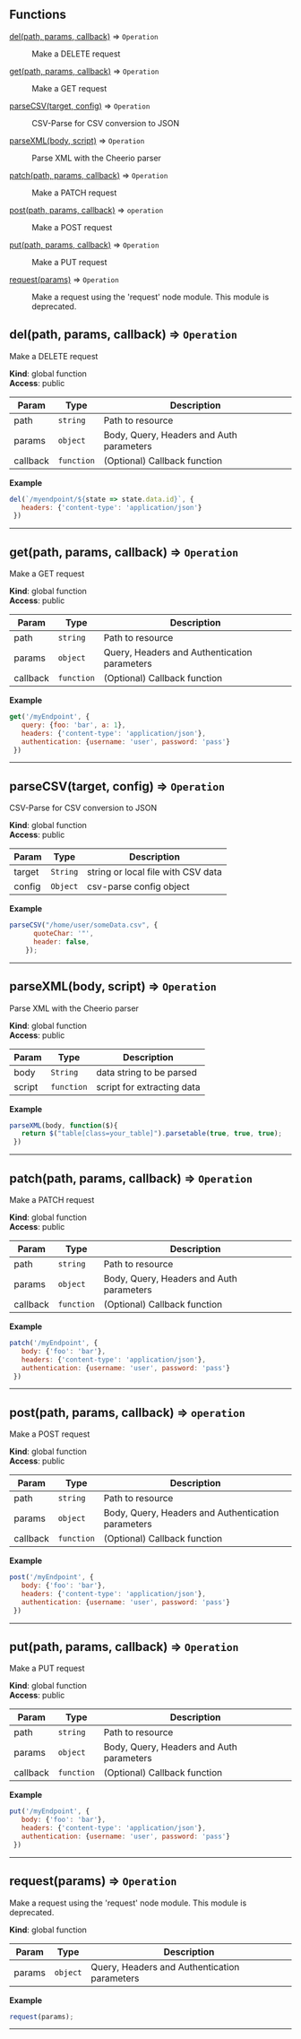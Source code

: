 ## Functions

<dl>
<dt><a href="#del">del(path, params, callback)</a> ⇒ <code>Operation</code></dt>
<dd><p>Make a DELETE request</p>
</dd>
<dt><a href="#get">get(path, params, callback)</a> ⇒ <code>Operation</code></dt>
<dd><p>Make a GET request</p>
</dd>
<dt><a href="#parseCSV">parseCSV(target, config)</a> ⇒ <code>Operation</code></dt>
<dd><p>CSV-Parse for CSV conversion to JSON</p>
</dd>
<dt><a href="#parseXML">parseXML(body, script)</a> ⇒ <code>Operation</code></dt>
<dd><p>Parse XML with the Cheerio parser</p>
</dd>
<dt><a href="#patch">patch(path, params, callback)</a> ⇒ <code>Operation</code></dt>
<dd><p>Make a PATCH request</p>
</dd>
<dt><a href="#post">post(path, params, callback)</a> ⇒ <code>operation</code></dt>
<dd><p>Make a POST request</p>
</dd>
<dt><a href="#put">put(path, params, callback)</a> ⇒ <code>Operation</code></dt>
<dd><p>Make a PUT request</p>
</dd>
<dt><a href="#request">request(params)</a> ⇒ <code>Operation</code></dt>
<dd><p>Make a request using the &#39;request&#39; node module. This module is deprecated.</p>
</dd>
</dl>

<a name="del"></a>

## del(path, params, callback) ⇒ <code>Operation</code>
Make a DELETE request

**Kind**: global function  
**Access**: public  

| Param | Type | Description |
| --- | --- | --- |
| path | <code>string</code> | Path to resource |
| params | <code>object</code> | Body, Query, Headers and Auth parameters |
| callback | <code>function</code> | (Optional) Callback function |

**Example**  
```js
del(`/myendpoint/${state => state.data.id}`, {
   headers: {'content-type': 'application/json'}
 })
```

* * *

<a name="get"></a>

## get(path, params, callback) ⇒ <code>Operation</code>
Make a GET request

**Kind**: global function  
**Access**: public  

| Param | Type | Description |
| --- | --- | --- |
| path | <code>string</code> | Path to resource |
| params | <code>object</code> | Query, Headers and Authentication parameters |
| callback | <code>function</code> | (Optional) Callback function |

**Example**  
```js
get('/myEndpoint', {
   query: {foo: 'bar', a: 1},
   headers: {'content-type': 'application/json'},
   authentication: {username: 'user', password: 'pass'}
 })
```

* * *

<a name="parseCSV"></a>

## parseCSV(target, config) ⇒ <code>Operation</code>
CSV-Parse for CSV conversion to JSON

**Kind**: global function  
**Access**: public  

| Param | Type | Description |
| --- | --- | --- |
| target | <code>String</code> | string or local file with CSV data |
| config | <code>Object</code> | csv-parse config object |

**Example**  
```js
parseCSV("/home/user/someData.csv", {
	  quoteChar: '"',
	  header: false,
	});
```

* * *

<a name="parseXML"></a>

## parseXML(body, script) ⇒ <code>Operation</code>
Parse XML with the Cheerio parser

**Kind**: global function  
**Access**: public  

| Param | Type | Description |
| --- | --- | --- |
| body | <code>String</code> | data string to be parsed |
| script | <code>function</code> | script for extracting data |

**Example**  
```js
parseXML(body, function($){
   return $("table[class=your_table]").parsetable(true, true, true);
 })
```

* * *

<a name="patch"></a>

## patch(path, params, callback) ⇒ <code>Operation</code>
Make a PATCH request

**Kind**: global function  
**Access**: public  

| Param | Type | Description |
| --- | --- | --- |
| path | <code>string</code> | Path to resource |
| params | <code>object</code> | Body, Query, Headers and Auth parameters |
| callback | <code>function</code> | (Optional) Callback function |

**Example**  
```js
patch('/myEndpoint', {
   body: {'foo': 'bar'},
   headers: {'content-type': 'application/json'},
   authentication: {username: 'user', password: 'pass'}
 })
```

* * *

<a name="post"></a>

## post(path, params, callback) ⇒ <code>operation</code>
Make a POST request

**Kind**: global function  
**Access**: public  

| Param | Type | Description |
| --- | --- | --- |
| path | <code>string</code> | Path to resource |
| params | <code>object</code> | Body, Query, Headers and Authentication parameters |
| callback | <code>function</code> | (Optional) Callback function |

**Example**  
```js
post('/myEndpoint', {
   body: {'foo': 'bar'},
   headers: {'content-type': 'application/json'},
   authentication: {username: 'user', password: 'pass'}
 })
```

* * *

<a name="put"></a>

## put(path, params, callback) ⇒ <code>Operation</code>
Make a PUT request

**Kind**: global function  
**Access**: public  

| Param | Type | Description |
| --- | --- | --- |
| path | <code>string</code> | Path to resource |
| params | <code>object</code> | Body, Query, Headers and Auth parameters |
| callback | <code>function</code> | (Optional) Callback function |

**Example**  
```js
put('/myEndpoint', {
   body: {'foo': 'bar'},
   headers: {'content-type': 'application/json'},
   authentication: {username: 'user', password: 'pass'}
 })
```

* * *

<a name="request"></a>

## request(params) ⇒ <code>Operation</code>
Make a request using the 'request' node module. This module is deprecated.

**Kind**: global function  

| Param | Type | Description |
| --- | --- | --- |
| params | <code>object</code> | Query, Headers and Authentication parameters |

**Example**  
```js
request(params);
```

* * *

